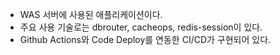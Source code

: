 - WAS 서버에 사용된 애플리케이션이다.
- 주요 사용 기술로는 dbrouter, cacheops, redis-session이 있다.
- Github Actions와 Code Deploy를 연동한 CI/CD가 구현되어 있다.
